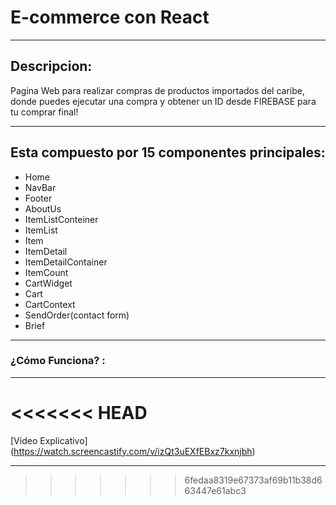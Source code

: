 # E-commerce con React

---
## Descripcion:

Pagina Web para realizar compras de productos importados del caribe, 
donde puedes ejecutar una compra y obtener un ID desde FIREBASE para tu comprar final!

---
## Esta compuesto por 15 componentes principales: 
* Home
* NavBar
* Footer
* AboutUs
* ItemListConteiner
* ItemList
* Item
* ItemDetail
* ItemDetailContainer
* ItemCount
* CartWidget
* Cart
* CartContext
* SendOrder(contact form)
* Brief

---

### ¿Cómo Funciona? :
---
<<<<<<< HEAD
=======

[Video Explicativo] (https://watch.screencastify.com/v/izQt3uEXfEBxz7kxnjbh)

---

>>>>>>> 6fedaa8319e67373af69b11b38d663447e61abc3
